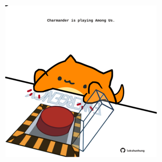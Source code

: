 <!-- built at 18/07/2021, 15:01:30 UTC -->
<p align="center">
  <img width="500" height="500" src="./ReadmeImage.svg">
</p>
